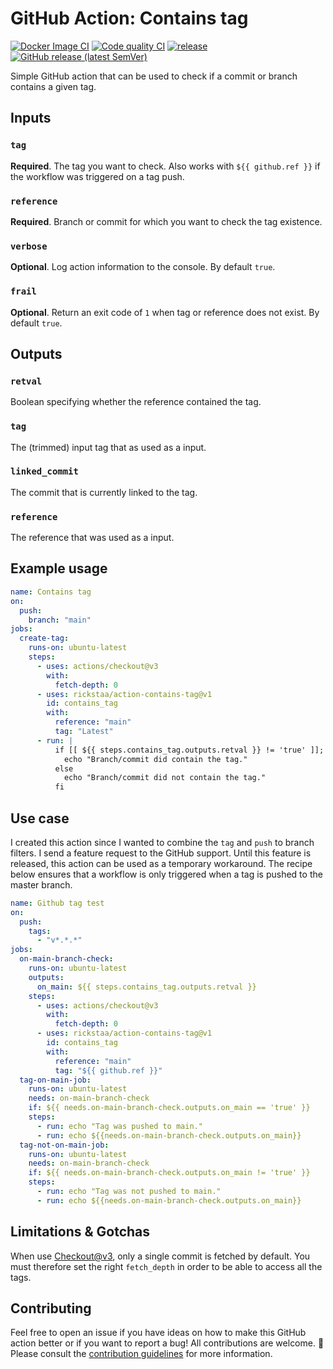 # GitHub Action: Contains tag

[![Docker Image CI](https://github.com/rickstaa/action-contains-tag/workflows/Docker%20Image%20CI/badge.svg)](https://github.com/rickstaa/action-contains-tag/actions)
[![Code quality CI](https://github.com/rickstaa/action-contains-tag/workflows/Code%20quality%20CI/badge.svg)](https://github.com/rickstaa/action-contains-tag/actions?query=workflow%3A%22Code+quality+CI%22)
[![release](https://github.com/rickstaa/action-contains-tag/workflows/release/badge.svg)](https://github.com/rickstaa/action-contains-tag/actions?query=workflow%3Arelease)
[![GitHub release (latest SemVer)](https://img.shields.io/github/v/release/rickstaa/action-contains-tag?logo=github&sort=semver)](https://github.com/rickstaa/action-contains-tag/releases)

Simple GitHub action that can be used to check if a commit or branch contains a given tag.

## Inputs

### `tag`

**Required**. The tag you want to check. Also works with `${{ github.ref }}` if the workflow was triggered on a tag push.

### `reference`

**Required**. Branch or commit for which you want to check the tag existence.

### `verbose`

**Optional**. Log action information to the console. By default `true`.

### `frail`

**Optional**. Return an exit code of `1` when tag or reference does not exist. By default `true`.

## Outputs

### `retval`

Boolean specifying whether the reference contained the tag.

### `tag`

The (trimmed) input tag that as used as a input.

### `linked_commit`

The commit that is currently linked to the tag.

### `reference`

The reference that was used as a input.

## Example usage

```yml
name: Contains tag
on:
  push:
    branch: "main"
jobs:
  create-tag:
    runs-on: ubuntu-latest
    steps:
      - uses: actions/checkout@v3
        with:
          fetch-depth: 0
      - uses: rickstaa/action-contains-tag@v1
        id: contains_tag
        with:
          reference: "main"
          tag: "Latest"
      - run: |
          if [[ ${{ steps.contains_tag.outputs.retval }} != 'true' ]]; then
            echo "Branch/commit did contain the tag."
          else
            echo "Branch/commit did not contain the tag."
          fi
```

## Use case

I created this action since I wanted to combine the `tag` and `push` to branch filters. I send a feature request to the GitHub support. Until this feature is released, this action can be used as a temporary workaround. The recipe below ensures that a workflow is only triggered when a tag is pushed to the master branch.

```yml
name: Github tag test
on:
  push:
    tags:
      - "v*.*.*"
jobs:
  on-main-branch-check:
    runs-on: ubuntu-latest
    outputs:
      on_main: ${{ steps.contains_tag.outputs.retval }}
    steps:
      - uses: actions/checkout@v3
        with:
          fetch-depth: 0
      - uses: rickstaa/action-contains-tag@v1
        id: contains_tag
        with:
          reference: "main"
          tag: "${{ github.ref }}"
  tag-on-main-job:
    runs-on: ubuntu-latest
    needs: on-main-branch-check
    if: ${{ needs.on-main-branch-check.outputs.on_main == 'true' }}
    steps:
      - run: echo "Tag was pushed to main."
      - run: echo ${{needs.on-main-branch-check.outputs.on_main}}
  tag-not-on-main-job:
    runs-on: ubuntu-latest
    needs: on-main-branch-check
    if: ${{ needs.on-main-branch-check.outputs.on_main != 'true' }}
    steps:
      - run: echo "Tag was not pushed to main."
      - run: echo ${{needs.on-main-branch-check.outputs.on_main}}
```

## Limitations & Gotchas

When use [Checkout@v3](https://github.com/actions/checkout), only a single commit is fetched by default. You must therefore set the right `fetch_depth` in order to be able to access all the tags.

## Contributing

Feel free to open an issue if you have ideas on how to make this GitHub action better or if you want to report a bug! All contributions are welcome. :rocket: Please consult the [contribution guidelines](CONTRIBUTING.md) for more information.
